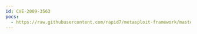 ```yaml
---
id: CVE-2009-3563
pocs:
  - https://raw.githubusercontent.com/rapid7/metasploit-framework/master/modules/auxiliary/dos/ntp/ntpd_reserved_dos.rb
---
```


